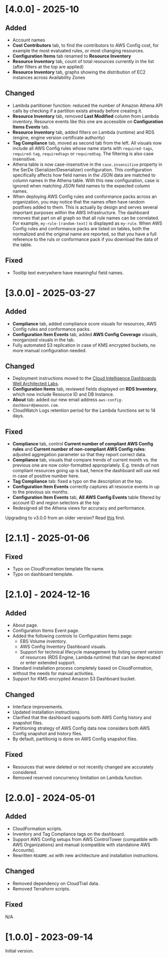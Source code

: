 
# [4.0.0] - 2025-10
## Added
- Account names
- **Cost Contributors** tab, to find the contributors to AWS Config cost, for example the most evaluated rules, or most changing resources.
- **Configuration Items** tab renamed to **Resource Inventory**
- **Resource Inventory** tab, count of total resources currently in the list (after filters at the top are applied)
- **Resource Inventory** tab, graphs showing the distribution of EC2 instances across Availability Zones


## Changed
- Lambda partitioner function: reduced the number of Amazon Athena API calls by checking if a partition exists already before creating it.
- **Resource Inventory** tab, removed **Last Modified** column from Lambda inventory. Resource events like this one are accessible on **Configuration Items Events** tab.
- **Resource Inventory** tab, added filters on Lambda (runtime) and RDS (engine, engine version certificate authority)
- **Tag Compliance** tab, moved as second tab from the left. All visuals now include all AWS Config rules whose name starts with `required-tags`, `required-tag`, `requiredtags` or `requiredtag`. The filtering is also case insensitive.
- Athena table is now case-insensitive in the `case.insensitive` property in the SerDe (Serializer/Deserializer) configuration. This configuration specifically affects how field names in the JSON data are matched to column names in the Athena table. With this new configuration, case is ignored when matching JSON field names to the expected column names.
- When deploying AWS Config rules and conformance packs across an organization, you may notice that the names often have random postfixes added to them. This is actually by design and serves several important purposes within the AWS infrastructure.
The dashboard removes that part on all graph so that all rule names can be correlated. For example, `my-rule-[random-text]` is displayed as `my-rule`. When AWS Config rules and conformance packs are listed on tables, both the normalized and the original name are reported, so that you have a full reference to the ruls or conformance pack if you download the data of the table.


## Fixed
- Tooltip text everywhere have meaningful field names.

# [3.0.0] - 2025-03-27
## Added
- **Compliance** tab, added compliance score visuals for resources, AWS Config rules and conformance packs.
- **Configuration Item Events** tab, added **AWS Config Coverage** visuals, reorganized visuals in the tab.
- Fully automated S3 replication in case of KMS encrypted buckets, no more manual configuration needed.

## Changed
- Deployment instructions moved to the [Cloud Intelligence Dashboards Well Architected Labs](https://catalog.workshops.aws/awscid/en-US/dashboards/additional/config-resource-compliance-dashboard).
- **Configuration Items** tab, reviewed fields displayed on **RDS Inventory**, which now include Resource ID and DB Instance.
- **About** tab: added our new email address `aws-config-dashboard@amazon.com`.
- CloudWatch Logs retention period for the Lambda functions set to 14 days.

## Fixed
- **Compliance** tab, control **Current number of compliant AWS Config rules** and **Current number of non-compliant AWS Config rules**: adjusted aggregation parameter so that they report correct data.
- **Compliance** tab, visuals that compare trends of current month vs. the previous one are now color-formatted appropriately. E.g. trends of non compliant resources going up is bad, hence the dashboard will use red in case of positive number here. 
- **Tag Compliance** tab: fixed a typo on the description at the top.
- **Configuration Item Events** correctly captures all resource events in up to the previous six months.
- **Configuration Item Events** tab, **All AWS Config Events** table filtered by account ID and region selectors at the top
- Redesigned all the Athena views for accuracy and performance.


Upgrading to v3.0.0 from an older version? Read [this](./documentation/upgrade.md) first.

# [2.1.1] - 2025-01-06
## Fixed
- Typo on CloudFormation template file name.
- Typo on dashboard template.

# [2.1.0] - 2024-12-16
## Added
- About page.
- Configuration Items Event page.
- Added the following controls to Configuration Items page:
  - EBS Volume inventory.
  - AWS Config Inventory Dashboard visuals. 
  - Support for technical lifecycle management by listing current version of resources (RDS Engine, Lambda runtime) that can be deprecated or enter extended support.
- Standard installation process completely based on CloudFormation, without the needs for manual activities.
- Support for KMS-encrypted Amazon S3 Dashboard bucket.

## Changed
- Interface improvements.
- Updated installation instructions.
- Clarified that the dashboard supports both AWS Config history and snapshot files.
- Partitioning strategy of AWS Config data now considers both AWS Config snapshot and history files.
- By default, partitionig is done on AWS Config snapshot files.

## Fixed
- Resources that were deleted or not recently changed are accurately considered.
- Removed reserved concurrency limitation on Lambda function.


# [2.0.0] - 2024-05-01
## Added
- CloudFormation scripts.
- Inventory and Tag Compliance tags on the dashboard.
- Support AWS Config setups from AWS ControlTower (compatible with AWS Organizations) and manual (compatible with standalone AWS Accounts).
- Rewritten `README.md` with new architecture and installation instructions.

## Changed
- Removed dependency on CloudTrail data.
- Removed Terraform scripts.

## Fixed
N/A

# [1.0.0] - 2023-09-14
Initial version.
